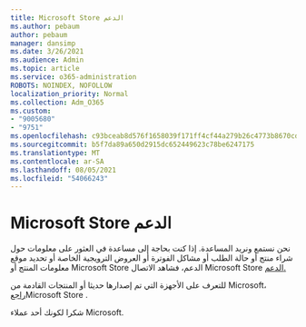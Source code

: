 ```yaml
---
title: Microsoft Store الدعم
ms.author: pebaum
author: pebaum
manager: dansimp
ms.date: 3/26/2021
ms.audience: Admin
ms.topic: article
ms.service: o365-administration
ROBOTS: NOINDEX, NOFOLLOW
localization_priority: Normal
ms.collection: Adm_O365
ms.custom:
- "9005680"
- "9751"
ms.openlocfilehash: c93bceab8d576f1658039f171ff4cf44a279b26c4773b8670cdad63f27bafbc6
ms.sourcegitcommit: b5f7da89a650d2915dc652449623c78be6247175
ms.translationtype: MT
ms.contentlocale: ar-SA
ms.lasthandoff: 08/05/2021
ms.locfileid: "54066243"
---
```

# <a name="microsoft-store-support"></a>Microsoft Store الدعم

نحن نستمع ونريد المساعدة. إذا كنت بحاجة إلى مساعدة في العثور على معلومات حول شراء منتج أو حالة الطلب أو مشاكل الفوترة أو العروض الترويجية الخاصة أو تحديد موقع معلومات المنتج أو Microsoft Store الدعم، فشاهد الاتصال Microsoft Store [الدعم.](https://support.microsoft.com/account-billing/contact-microsoft-store-support-4f615f2a-6bbd-fd69-6695-ae213d63eef0)

للتعرف على الأجهزة التي تم إصدارها حديثا أو المنتجات القادمة من Microsoft، [راجع](https://www.microsoft.com/?ql=1)Microsoft Store .

شكرا لكونك أحد عملاء Microsoft.